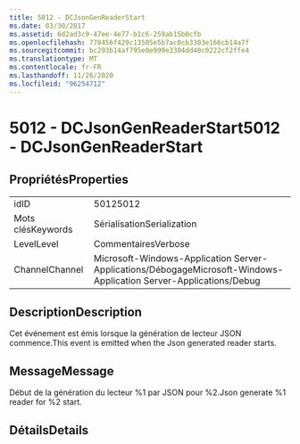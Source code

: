 ```yaml
---
title: 5012 - DCJsonGenReaderStart
ms.date: 03/30/2017
ms.assetid: 6d2ad3c9-47ee-4e77-b1c6-259ab15b0cfb
ms.openlocfilehash: 778456f429c13505e5b7ac0cb3303e166cb14a7f
ms.sourcegitcommit: bc293b14af795e0e999e3304dd40c0222cf2ffe4
ms.translationtype: MT
ms.contentlocale: fr-FR
ms.lasthandoff: 11/26/2020
ms.locfileid: "96254712"
---
```

# <a name="5012---dcjsongenreaderstart"></a><span data-ttu-id="bdbf2-102">5012 - DCJsonGenReaderStart</span><span class="sxs-lookup"><span data-stu-id="bdbf2-102">5012 - DCJsonGenReaderStart</span></span>

## <a name="properties"></a><span data-ttu-id="bdbf2-103">Propriétés</span><span class="sxs-lookup"><span data-stu-id="bdbf2-103">Properties</span></span>  
  
|||  
|-|-|  
|<span data-ttu-id="bdbf2-104">id</span><span class="sxs-lookup"><span data-stu-id="bdbf2-104">ID</span></span>|<span data-ttu-id="bdbf2-105">5012</span><span class="sxs-lookup"><span data-stu-id="bdbf2-105">5012</span></span>|  
|<span data-ttu-id="bdbf2-106">Mots clés</span><span class="sxs-lookup"><span data-stu-id="bdbf2-106">Keywords</span></span>|<span data-ttu-id="bdbf2-107">Sérialisation</span><span class="sxs-lookup"><span data-stu-id="bdbf2-107">Serialization</span></span>|  
|<span data-ttu-id="bdbf2-108">Level</span><span class="sxs-lookup"><span data-stu-id="bdbf2-108">Level</span></span>|<span data-ttu-id="bdbf2-109">Commentaires</span><span class="sxs-lookup"><span data-stu-id="bdbf2-109">Verbose</span></span>|  
|<span data-ttu-id="bdbf2-110">Channel</span><span class="sxs-lookup"><span data-stu-id="bdbf2-110">Channel</span></span>|<span data-ttu-id="bdbf2-111">Microsoft-Windows-Application Server-Applications/Débogage</span><span class="sxs-lookup"><span data-stu-id="bdbf2-111">Microsoft-Windows-Application Server-Applications/Debug</span></span>|  
  
## <a name="description"></a><span data-ttu-id="bdbf2-112">Description</span><span class="sxs-lookup"><span data-stu-id="bdbf2-112">Description</span></span>  

 <span data-ttu-id="bdbf2-113">Cet événement est émis lorsque la génération de lecteur JSON commence.</span><span class="sxs-lookup"><span data-stu-id="bdbf2-113">This event is emitted when the Json generated reader starts.</span></span>  
  
## <a name="message"></a><span data-ttu-id="bdbf2-114">Message</span><span class="sxs-lookup"><span data-stu-id="bdbf2-114">Message</span></span>  

 <span data-ttu-id="bdbf2-115">Début de la génération du lecteur %1 par JSON pour %2.</span><span class="sxs-lookup"><span data-stu-id="bdbf2-115">Json generate %1 reader for %2 start.</span></span>  
  
## <a name="details"></a><span data-ttu-id="bdbf2-116">Détails</span><span class="sxs-lookup"><span data-stu-id="bdbf2-116">Details</span></span>
